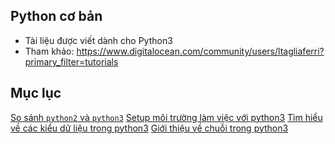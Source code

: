 ## Python cơ bản 
- Tài liệu được viết dành cho Python3
- Tham khảo: https://www.digitalocean.com/community/users/ltagliaferri?primary_filter=tutorials

## Mục lục
[So sánh `python2` và `python3`](./docs/)
[Setup môi trường làm việc với python3](./docs/)
[Tìm hiểu về các kiểu dữ liệu trong python3](./docs/understanding-data-types-in-python-3.md)
[Giới thiệu về chuỗi trong python3](./docs/an-introduction-to-working-with-strings-in-python-3.md)
